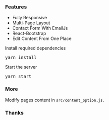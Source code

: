 
### Features

- Fully Responsive
- Multi-Page Layout
- Contact Form With EmailJs
- React-Bootstrap
- Edit Content From One Place


 
Install required dependencies

<pre>yarn install</pre>


Start the server

<pre>yarn start</pre>

### More

Modify pages content in  `src/content_option.js`.

### Thanks

